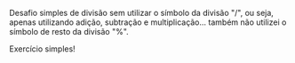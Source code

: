 Desafio simples de divisão sem utilizar o símbolo da divisão "/", ou seja, apenas utilizando adição, subtração e multiplicação... também não utilizei o símbolo de resto da divisão "%".

Exercício simples!
